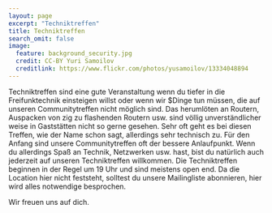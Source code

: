 ```yaml
---
layout: page
excerpt: "Techniktreffen"
title: Techniktreffen
search_omit: false
image:
  feature: background_security.jpg
  credit: CC-BY Yuri Samoilov
  creditlink: https://www.flickr.com/photos/yusamoilov/13334048894
---
```


Techniktreffen sind eine gute Veranstaltung wenn du tiefer in die Freifunktechnik einsteigen willst oder wenn wir $Dinge tun müssen, die auf unseren Communitytreffen nicht möglich sind. Das herumlöten an Routern, Auspacken von zig zu flashenden Routern usw. sind völlig unverständlicher weise in Gaststätten nicht so gerne gesehen. Sehr oft geht es bei diesen Treffen, wie der Name schon sagt, allerdings sehr technisch zu. Für den Anfang sind unsere Communitytreffen oft der bessere Anlaufpunkt. Wenn du allerdings Spaß an Technik, Netzwerken usw. hast, bist du natürlich auch jederzeit auf unseren Techniktreffen willkommen. Die Techniktreffen beginnen in der Regel um 19 Uhr und sind meistens open end. Da die Location hier nicht feststeht, solltest du unsere Mailingliste abonnieren, hier wird alles notwendige besprochen.

Wir freuen uns auf dich. 


